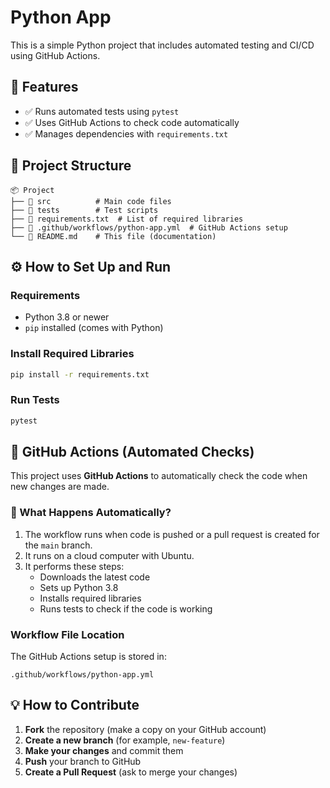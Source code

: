 # Python App

This is a simple Python project that includes automated testing and CI/CD using GitHub Actions.

## 🚀 Features
- ✅ Runs automated tests using `pytest`
- ✅ Uses GitHub Actions to check code automatically
- ✅ Manages dependencies with `requirements.txt`

## 📂 Project Structure
```
📦 Project
├── 📂 src          # Main code files
├── 📂 tests        # Test scripts
├── 📄 requirements.txt  # List of required libraries
├── 📄 .github/workflows/python-app.yml  # GitHub Actions setup
└── 📄 README.md    # This file (documentation)
```

## ⚙️ How to Set Up and Run
### Requirements
- Python 3.8 or newer
- `pip` installed (comes with Python)

### Install Required Libraries
```bash
pip install -r requirements.txt
```

### Run Tests
```bash
pytest
```

## 🤖 GitHub Actions (Automated Checks)
This project uses **GitHub Actions** to automatically check the code when new changes are made.

### 📜 What Happens Automatically?
1. The workflow runs when code is pushed or a pull request is created for the `main` branch.
2. It runs on a cloud computer with Ubuntu.
3. It performs these steps:
   - Downloads the latest code
   - Sets up Python 3.8
   - Installs required libraries
   - Runs tests to check if the code is working

### Workflow File Location
The GitHub Actions setup is stored in:
```
.github/workflows/python-app.yml
```

## 💡 How to Contribute
1. **Fork** the repository (make a copy on your GitHub account)
2. **Create a new branch** (for example, `new-feature`)
3. **Make your changes** and commit them
4. **Push** your branch to GitHub
5. **Create a Pull Request** (ask to merge your changes)


